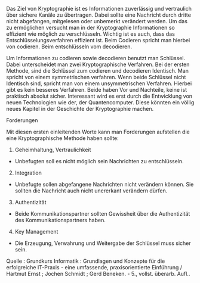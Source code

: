 Das Ziel von Kryptographie ist es Informationen zuverlässig und vertraulich über sichere Kanäle zu übertragen. Dabei sollte eine Nachricht durch dritte nicht abgefangen, mitgelesen oder unbemerkt verändert  werden. 
Um das zu ermöglichen versucht man in der Kryptographie Informationen so effizient wie möglich zu verschlüsseln. Wichtig ist es auch, dass das Entschlüsselungsverfahren effizient ist. 
Beim Codieren spricht man hierbei von codieren. Beim entschlüsseln vom decodieren.

Um Informationen zu codieren sowie decodieren benutzt man Schlüssel.
Dabei unterscheidet man zwei Kryptographische Verfahren.
Bei der ersten Methode, sind die Schlüssel zum codieren und decodieren Identisch. Man spricht von einem symmetrischen verfahren.
Wenn beide Schlüssel nicht Identisch sind, spricht man von einem unsymmetrischen Verfahren. 
Hierbei  gibt es kein besseres Verfahren. Beide haben Vor und Nachteile, keine ist praktisch absolut sicher.
Interessant wird es erst durch die Entwicklung von neuen Technologien wie der, der Quantencomputer. Diese könnten ein völlig neues Kapitel in der Geschichte der Kryptographie machen. 

Forderungen

Mit diesen ersten einleitenden Worte kann man Forderungen aufstellen die eine Kryptographische Methode haben sollte:
1. Geheimhaltung, Vertraulichkeit
* Unbefugten soll es nicht möglich sein Nachrichten zu entschlüsseln. 
2. Integration
* Unbefugte sollen abgefangene Nachrichten nicht verändern können. Sie sollten die Nachricht auch nicht unererkant  verändern dürfen. 
3. Authentizität
* Beide Kommunikationspartner sollten Gewissheit über die Authentizität des Kommunikationspartners haben. 
4. Key Management
* Die Erzeugung, Verwahrung und Weitergabe der Schlüssel muss sicher sein.


Quelle : Grundkurs Informatik : Grundlagen und Konzepte für die erfolgreiche IT-Praxis - eine umfassende, praxisorientierte Einführung / Hartmut Ernst ; Jochen Schmidt ; Gerd Beneken. - 5., vollst. überarb. Aufl..


